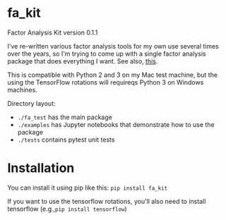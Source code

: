 # fa_kit
Factor Analysis Kit version 0.1.1

I've re-written various factor analysis tools for my own use several times over the years, so I'm trying to come up with a single factor analysis package that does everything I want. See also, [this](https://bmcmenamin.github.io/2017/09/12/releasing-fa-kit.html).

This is compatible with Python 2 and 3 on my Mac test machine, but the using the TensorFlow rotations will requireqs Python 3 on Windows machines.

Directory layout:
* `./fa_test` has the main package
* `./examples` has Jupyter notebooks that demonstrate how to use the package
* `./tests` contains pytest unit tests

# Installation
You can install it using pip like this: `pip install fa_kit`

If you want to use the tensorflow rotations, you'll also need to install tensorflow (e.g.,`pip install tensorflow`)
